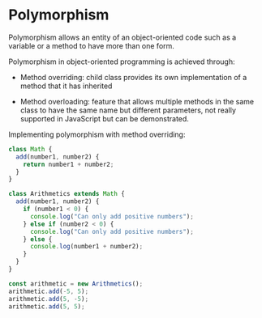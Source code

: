 # Polymorphism
Polymorphism allows an entity of an object-oriented code such as a variable or a method to have more than one form.

Polymorphism in object-oriented programming is achieved through:

- Method overriding: child class provides its own implementation of a method that it has inherited

- Method overloading: feature that allows multiple methods in the same class to have the same name but different parameters, not really supported in JavaScript but can be demonstrated.

Implementing polymorphism with method overriding:
```js
class Math {
  add(number1, number2) {
    return number1 + number2;
  }
}

class Arithmetics extends Math {
  add(number1, number2) {
    if (number1 < 0) {
      console.log("Can only add positive numbers");
    } else if (number2 < 0) {
      console.log("Can only add positive numbers");
    } else {
      console.log(number1 + number2);
    }
  }
}

const arithmetic = new Arithmetics();
arithmetic.add(-5, 5);
arithmetic.add(5, -5);
arithmetic.add(5, 5);
```
